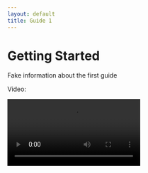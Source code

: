 ```yaml
---
layout: default
title: Guide 1
---
```


# Getting Started

Fake information about the first guide

Video:

<video controls loop>
<source src="https://morpho-matters.github.io/hello-world/guides/resources/sample.mp4" type="video/mp4">
</video>